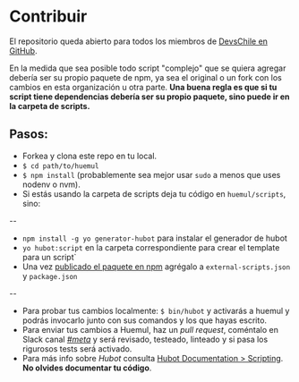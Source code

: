 # Contribuir

El repositorio queda abierto para todos los miembros de [DevsChile en GitHub](https://github.com/devschile).

En la medida que sea posible todo script "complejo" que se quiera agregar debería ser su propio paquete de npm, ya sea el original o un fork con los cambios en esta organización u otra parte. **Una buena regla es que si tu script tiene dependencias debería ser su propio paquete, sino puede ir en la carpeta de scripts.**

## Pasos:

- Forkea y clona este repo en tu local.
- `$ cd path/to/huemul`
- `$ npm install` (probablemente sea mejor usar `sudo` a menos que uses nodenv o nvm).
- Si estás usando la carpeta de scripts deja tu código en `huemul/scripts`, sino:

--

- `npm install -g yo generator-hubot` para instalar el generador de hubot
- `yo hubot:script` en la carpeta correspondiente para crear el template para un script`
- Una vez [publicado el paquete en npm](https://gist.github.com/coolaj86/1318304) agrégalo a `external-scripts.json` y `package.json`

--

- Para probar tus cambios localmente: `$ bin/hubot` y activarás a huemul y podrás invocarlo junto con sus comandos y los que hayas escrito.
- Para enviar tus cambios a Huemul, haz un _pull request_, coméntalo en Slack canal [*#meta*](http://devschile.slack.com/messages/meta) y será revisado, testeado, linteado y si pasa los rigurosos tests será activado.
-  Para más info sobre *Hubot* consulta [Hubot Documentation > Scripting](https://hubot.github.com/docs/scripting/). **No olvides documentar tu código**.
